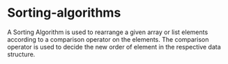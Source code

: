 # Sorting-algorithms
<p>
  A Sorting Algorithm is used to rearrange a given array or list elements according to a comparison operator on the elements. The comparison operator is used to decide the new order of element in the respective data structure.
 </p>
